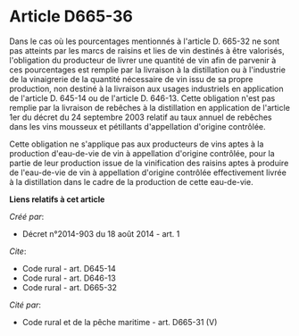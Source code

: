 # Article D665-36

Dans le cas où les pourcentages mentionnés à l'article D. 665-32 ne sont pas atteints par les marcs de raisins et lies de vin
destinés à être valorisés, l'obligation du producteur de livrer une quantité de vin afin de parvenir à ces pourcentages est
remplie par la livraison à la distillation ou à l'industrie de la vinaigrerie de la quantité nécessaire de vin issu de sa
propre production, non destiné à la livraison aux usages industriels en application de l'article D. 645-14 ou de l'article D.
646-13. Cette obligation n'est pas remplie par la livraison de rebêches à la distillation en application de l'article 1er du
décret du 24 septembre 2003 relatif au taux annuel de rebêches dans les vins mousseux et pétillants d'appellation d'origine
contrôlée. 

Cette obligation ne s'applique pas aux producteurs de vins aptes à la production d'eau-de-vie de vin à appellation d'origine
contrôlée, pour la partie de leur production issue de la vinification des raisins aptes à produire de l'eau-de-vie de vin à
appellation d'origine contrôlée effectivement livrée à la distillation dans le cadre de la production de cette eau-de-vie.

**Liens relatifs à cet article**

_Créé par_:

  - Décret n°2014-903 du 18 août 2014 - art. 1

_Cite_:

  - Code rural - art. D645-14
  - Code rural - art. D646-13
  - Code rural - art. D665-32

_Cité par_:

  - Code rural et de la pêche maritime - art. D665-31 (V)
